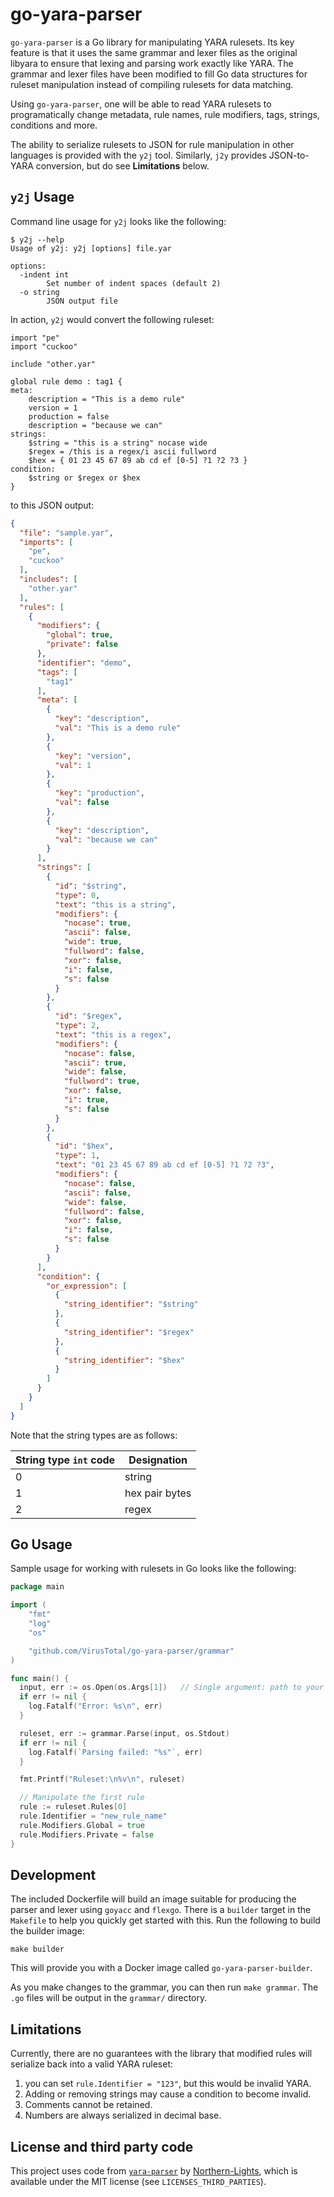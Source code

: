 # go-yara-parser

`go-yara-parser` is a Go library for manipulating YARA rulesets.  Its key feature is that it uses the same grammar and lexer files as the original libyara to ensure that lexing and parsing work exactly like YARA.  The grammar and lexer files have been modified to fill Go data structures for ruleset manipulation instead of compiling rulesets for data matching.

Using `go-yara-parser`, one will be able to read YARA rulesets to programatically change metadata, rule names, rule modifiers, tags, strings, conditions and more.

The ability to serialize rulesets to JSON for rule manipulation in other languages is provided with the `y2j` tool.  Similarly, `j2y` provides JSON-to-YARA conversion, but do see __Limitations__ below.

## `y2j` Usage

Command line usage for `y2j` looks like the following:

```
$ y2j --help            
Usage of y2j: y2j [options] file.yar

options:
  -indent int
        Set number of indent spaces (default 2)
  -o string               
        JSON output file
```

In action, `y2j` would convert the following ruleset:

```yara
import "pe"
import "cuckoo"

include "other.yar"

global rule demo : tag1 {
meta:
    description = "This is a demo rule"
    version = 1
    production = false
    description = "because we can"
strings:
    $string = "this is a string" nocase wide
    $regex = /this is a regex/i ascii fullword
    $hex = { 01 23 45 67 89 ab cd ef [0-5] ?1 ?2 ?3 }
condition:
    $string or $regex or $hex
}
```

to this JSON output:

```json
{
  "file": "sample.yar",
  "imports": [
    "pe",
    "cuckoo"
  ],
  "includes": [
    "other.yar"
  ],
  "rules": [
    {
      "modifiers": {
        "global": true,
        "private": false
      },
      "identifier": "demo",
      "tags": [
        "tag1"
      ],
      "meta": [
        {
          "key": "description",
          "val": "This is a demo rule"
        },
        {
          "key": "version",
          "val": 1
        },
        {
          "key": "production",
          "val": false
        },
        {
          "key": "description",
          "val": "because we can"
        }
      ],
      "strings": [
        {
          "id": "$string",
          "type": 0,
          "text": "this is a string",
          "modifiers": {
            "nocase": true,
            "ascii": false,
            "wide": true,
            "fullword": false,
            "xor": false,
            "i": false,
            "s": false
          }
        },
        {
          "id": "$regex",
          "type": 2,
          "text": "this is a regex",
          "modifiers": {
            "nocase": false,
            "ascii": true,
            "wide": false,
            "fullword": true,
            "xor": false,
            "i": true,
            "s": false
          }
        },
        {
          "id": "$hex",
          "type": 1,
          "text": "01 23 45 67 89 ab cd ef [0-5] ?1 ?2 ?3",
          "modifiers": {
            "nocase": false,
            "ascii": false,
            "wide": false,
            "fullword": false,
            "xor": false,
            "i": false,
            "s": false
          }
        }
      ],
      "condition": {
        "or_expression": [
          {
            "string_identifier": "$string"
          },
          {
            "string_identifier": "$regex"
          },
          {
            "string_identifier": "$hex"
          }
        ]
      }
    }
  ]
}
```

Note that the string types are as follows:

| String type `int` code | Designation |
| - | - |
| 0 | string |
| 1 | hex pair bytes |
| 2 | regex |

## Go Usage

Sample usage for working with rulesets in Go looks like the following:

```go
package main

import (
	"fmt"
	"log"
	"os"

	"github.com/VirusTotal/go-yara-parser/grammar"
)

func main() {
  input, err := os.Open(os.Args[1])   // Single argument: path to your file
  if err != nil {
    log.Fatalf("Error: %s\n", err)
  }

  ruleset, err := grammar.Parse(input, os.Stdout)
  if err != nil {
    log.Fatalf(`Parsing failed: "%s"`, err)
  }

  fmt.Printf("Ruleset:\n%v\n", ruleset)

  // Manipulate the first rule
  rule := ruleset.Rules[0]
  rule.Identifier = "new_rule_name"
  rule.Modifiers.Global = true
  rule.Modifiers.Private = false
}
```

## Development

The included Dockerfile will build an image suitable for producing the parser and lexer using `goyacc` and `flexgo`. There is a `builder` target in the `Makefile` to help you quickly get started with this.  Run the following to build the builder image:

`make builder`

This will provide you with a Docker image called `go-yara-parser-builder`.

As you make changes to the grammar, you can then run `make grammar`. The `.go` files will be output in the `grammar/` directory.

## Limitations

Currently, there are no guarantees with the library that modified rules will serialize back into a valid YARA ruleset:

1. you can set `rule.Identifier = "123"`, but this would be invalid YARA.
2. Adding or removing strings may cause a condition to become invalid.
3. Comments cannot be retained.
4. Numbers are always serialized in decimal base.

## License and third party code

This project uses code from [`yara-parser`](https://github.com/Northern-Lights/yara-parser) by [Northern-Lights](https://github.com/Northern-Lights), which is available under the MIT license (see `LICENSES_THIRD_PARTIES`).
